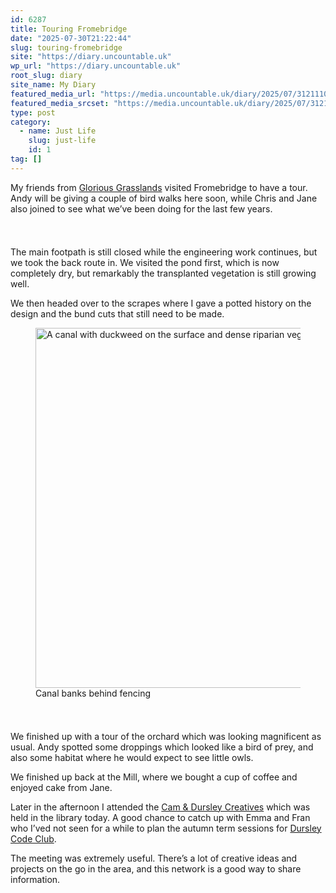 ```yaml
---
id: 6287
title: Touring Fromebridge
date: "2025-07-30T21:22:44"
slug: touring-fromebridge
site: "https://diary.uncountable.uk"
wp_url: "https://diary.uncountable.uk"
root_slug: diary
site_name: My Diary
featured_media_url: "https://media.uncountable.uk/diary/2025/07/31211108/IMG20250730112922.webp"
featured_media_srcset: "https://media.uncountable.uk/diary/2025/07/31211108/IMG20250730112922-300x169.webp 300w, https://media.uncountable.uk/diary/2025/07/31211108/IMG20250730112922-1024x576.webp 1024w, https://media.uncountable.uk/diary/2025/07/31211108/IMG20250730112922-150x150.webp 150w, https://media.uncountable.uk/diary/2025/07/31211108/IMG20250730112922-640x360.webp 640w, https://media.uncountable.uk/diary/2025/07/31211108/IMG20250730112922.webp 1959w"
type: post
category:
  - name: Just Life
    slug: just-life
    id: 1
tag: []
---
```



<p>My friends from <a href="https://www.cotswolds-nl.org.uk/looking-after/our-grasslands-projects/glorious-cotswolds-grasslands/">Glorious Grasslands</a> visited Fromebridge to have a tour.  Andy will be giving a couple of bird walks here soon, while Chris and Jane also joined to see what we&#8217;ve been doing for the last few years.</p>


<style>.kb-row-layout-id6287_66174f-40 > .kt-row-column-wrap{align-content:start;}:where(.kb-row-layout-id6287_66174f-40 > .kt-row-column-wrap) > .wp-block-kadence-column{justify-content:start;}.kb-row-layout-id6287_66174f-40 > .kt-row-column-wrap{column-gap:var(--global-kb-gap-md, 2rem);row-gap:var(--global-kb-gap-md, 2rem);padding-top:var(--global-kb-spacing-sm, 1.5rem);padding-bottom:var(--global-kb-spacing-sm, 1.5rem);grid-template-columns:repeat(2, minmax(0, 1fr));}.kb-row-layout-id6287_66174f-40 > .kt-row-layout-overlay{opacity:0.30;}@media all and (max-width: 1024px){.kb-row-layout-id6287_66174f-40 > .kt-row-column-wrap{grid-template-columns:repeat(2, minmax(0, 1fr));}}@media all and (max-width: 767px){.kb-row-layout-id6287_66174f-40 > .kt-row-column-wrap{grid-template-columns:minmax(0, 1fr);}.kb-row-layout-id6287_66174f-40 > .kt-row-column-wrap > .wp-block-kadence-column:nth-of-type(1){order:2;}.kb-row-layout-id6287_66174f-40 > .kt-row-column-wrap > .wp-block-kadence-column:nth-of-type(2){order:1;}.kb-row-layout-id6287_66174f-40 > .kt-row-column-wrap > .wp-block-kadence-column:nth-of-type(3){order:12;}.kb-row-layout-id6287_66174f-40 > .kt-row-column-wrap > .wp-block-kadence-column:nth-of-type(4){order:11;}.kb-row-layout-id6287_66174f-40 > .kt-row-column-wrap > .wp-block-kadence-column:nth-of-type(5){order:22;}.kb-row-layout-id6287_66174f-40 > .kt-row-column-wrap > .wp-block-kadence-column:nth-of-type(6){order:21;}.kb-row-layout-id6287_66174f-40 > .kt-row-column-wrap > .wp-block-kadence-column:nth-of-type(7){order:32;}.kb-row-layout-id6287_66174f-40 > .kt-row-column-wrap > .wp-block-kadence-column:nth-of-type(8){order:31;}}</style><div class="kb-row-layout-wrap kb-row-layout-id6287_66174f-40 alignnone wp-block-kadence-rowlayout"><div class="kt-row-column-wrap kt-has-2-columns kt-row-layout-equal kt-tab-layout-inherit kt-mobile-layout-row kt-row-valign-top">
<style>.kadence-column6287_f23ec8-b3 > .kt-inside-inner-col,.kadence-column6287_f23ec8-b3 > .kt-inside-inner-col:before{border-top-left-radius:0px;border-top-right-radius:0px;border-bottom-right-radius:0px;border-bottom-left-radius:0px;}.kadence-column6287_f23ec8-b3 > .kt-inside-inner-col{column-gap:var(--global-kb-gap-sm, 1rem);}.kadence-column6287_f23ec8-b3 > .kt-inside-inner-col{flex-direction:column;}.kadence-column6287_f23ec8-b3 > .kt-inside-inner-col > .aligncenter{width:100%;}.kadence-column6287_f23ec8-b3 > .kt-inside-inner-col:before{opacity:0.3;}.kadence-column6287_f23ec8-b3{position:relative;}@media all and (max-width: 1024px){.kadence-column6287_f23ec8-b3 > .kt-inside-inner-col{flex-direction:column;justify-content:center;}}@media all and (max-width: 767px){.kadence-column6287_f23ec8-b3 > .kt-inside-inner-col{flex-direction:column;justify-content:center;}}</style>
<div class="wp-block-kadence-column kadence-column6287_f23ec8-b3"><div class="kt-inside-inner-col">
<p>The main footpath is still closed while the engineering work continues, but we took the back route in.  We visited the pond first, which is now completely dry, but remarkably the transplanted vegetation is still growing well.</p>



<p>We then headed over to the scrapes where I gave a potted history on the design and the bund cuts that still need to be made.</p>
</div></div>


<style>.kadence-column6287_a23c5b-b5 > .kt-inside-inner-col,.kadence-column6287_a23c5b-b5 > .kt-inside-inner-col:before{border-top-left-radius:0px;border-top-right-radius:0px;border-bottom-right-radius:0px;border-bottom-left-radius:0px;}.kadence-column6287_a23c5b-b5 > .kt-inside-inner-col{column-gap:var(--global-kb-gap-sm, 1rem);}.kadence-column6287_a23c5b-b5 > .kt-inside-inner-col{flex-direction:column;}.kadence-column6287_a23c5b-b5 > .kt-inside-inner-col > .aligncenter{width:100%;}.kadence-column6287_a23c5b-b5 > .kt-inside-inner-col:before{opacity:0.3;}.kadence-column6287_a23c5b-b5{position:relative;}@media all and (max-width: 1024px){.kadence-column6287_a23c5b-b5 > .kt-inside-inner-col{flex-direction:column;justify-content:center;}}@media all and (max-width: 767px){.kadence-column6287_a23c5b-b5 > .kt-inside-inner-col{flex-direction:column;justify-content:center;}}</style>
<div class="wp-block-kadence-column kadence-column6287_a23c5b-b5"><div class="kt-inside-inner-col">
<figure class="wp-block-image size-large"><img loading="lazy" decoding="async" width="1024" height="576" src="https://media.uncountable.uk/diary/2025/07/31211119/IMG20250730105200-1024x576.webp" alt="A canal with duckweed on the surface and dense riparian vegetation on the banks" class="wp-image-6291" srcset="https://media.uncountable.uk/diary/2025/07/31211119/IMG20250730105200-1024x576.webp 1024w, https://media.uncountable.uk/diary/2025/07/31211119/IMG20250730105200-300x169.webp 300w, https://media.uncountable.uk/diary/2025/07/31211119/IMG20250730105200-640x360.webp 640w, https://media.uncountable.uk/diary/2025/07/31211119/IMG20250730105200.webp 1959w" sizes="auto, (max-width: 1024px) 100vw, 1024px" /><figcaption class="wp-element-caption">Canal banks behind fencing</figcaption></figure>
</div></div>

</div></div>


<p>We finished up with a tour of the orchard which was looking magnificent as usual.  Andy spotted some droppings which looked like a bird of prey, and also some habitat where he would expect to see little owls.</p>



<p>We finished up back at the Mill, where we bought a cup of coffee and enjoyed cake from Jane.</p>



<p>Later in the afternoon I attended the <a href="https://www.creategloucestershire.co.uk/cam-dursley-creatives">Cam &amp; Dursley Creatives</a> which was held in the library today.  A good chance to catch up with Emma and Fran who I&#8217;ved not seen for a while to plan the autumn term sessions for <a href="https://www.facebook.com/dursleycodeclub">Dursley Code Club</a>.</p>



<p>The meeting was extremely useful.  There&#8217;s a lot of creative ideas and projects on the go in the area, and this network is a good way to share information.</p>
